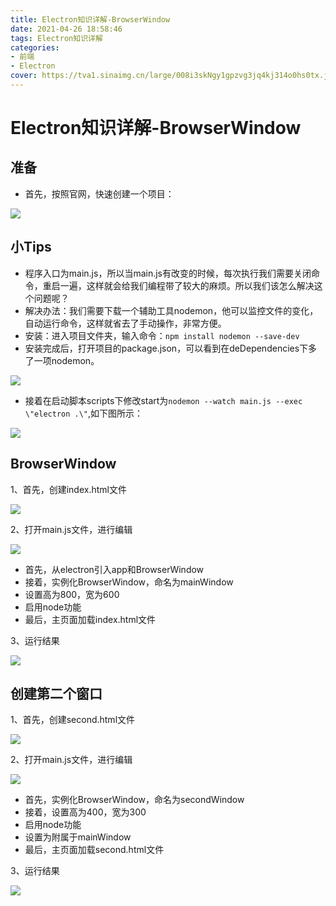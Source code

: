 ```yaml
---
title: Electron知识详解-BrowserWindow
date: 2021-04-26 18:58:46
tags: Electron知识详解
categories: 
- 前端
- Electron
cover: https://tva1.sinaimg.cn/large/008i3skNgy1gpzvg3jq4kj314o0hs0tx.jpg
---
```


# **Electron知识详解-BrowserWindow**
## 准备
- 首先，按照官网，快速创建一个项目：  

![](https://tva1.sinaimg.cn/large/008i3skNly1gpxcn2ndwgj31fg0bqdg0.jpg)

## 小Tips
- 程序入口为main.js，所以当main.js有改变的时候，每次执行我们需要关闭命令，重启一遍，这样就会给我们编程带了较大的麻烦。所以我们该怎么解决这个问题呢？
- 解决办法：我们需要下载一个辅助工具nodemon，他可以监控文件的变化，自动运行命令，这样就省去了手动操作，非常方便。  
- 安装：进入项目文件夹，输入命令：`npm install nodemon --save-dev`  
- 安装完成后，打开项目的package.json，可以看到在deDependencies下多了一项nodemon。 

![](https://tva1.sinaimg.cn/large/008i3skNly1gpxcqqvtv6j30d2048jr9.jpg)  

- 接着在启动脚本scripts下修改start为`nodemon --watch main.js --exec \"electron .\"`,如下图所示：

![](https://tva1.sinaimg.cn/large/008i3skNly1gpxcuw6jgwj30p4056mx3.jpg)

## BrowserWindow 

 1、首先，创建index.html文件  

![](https://tva1.sinaimg.cn/large/008i3skNly1gpxcwlmmi0j30vu0jcmxt.jpg)  

 2、打开main.js文件，进行编辑

![](https://tva1.sinaimg.cn/large/008i3skNly1gpxcymulc1j30t60jadg9.jpg)  

- 首先，从electron引入app和BrowserWindow
- 接着，实例化BrowserWindow，命名为mainWindow
- 设置高为800，宽为600
- 启用node功能
- 最后，主页面加载index.html文件  
  

 3、运行结果    

![](https://tva1.sinaimg.cn/large/008i3skNly1gpxd7n2to7j31410u0jri.jpg)  

## 创建第二个窗口 

 1、首先，创建second.html文件  

![](https://tva1.sinaimg.cn/large/008i3skNly1gpxd977ixzj30ni0ggjrm.jpg)

 2、打开main.js文件，进行编辑  

![](https://tva1.sinaimg.cn/large/008i3skNly1gpxd9nokrsj30l80b8aa7.jpg)  

- 首先，实例化BrowserWindow，命名为secondWindow
- 接着，设置高为400，宽为300
- 启用node功能
- 设置为附属于mainWindow
- 最后，主页面加载second.html文件  
  

 3、运行结果  

![](https://tva1.sinaimg.cn/large/008i3skNly1gpxdbb8mwaj313z0u0q61.jpg)